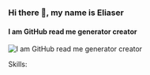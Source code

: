 ### Hi there 👋, my name is Eliaser
#### I am GitHub read me generator creator
![I am GitHub read me generator creator](https://arturssmirnovs.github.io/github-profile-readme-generator/images/banner.png)

Skills:

